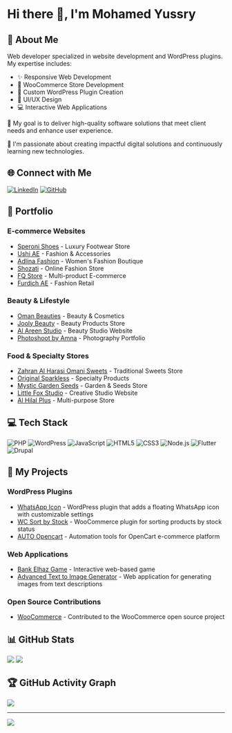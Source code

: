 # Hi there 👋, I'm Mohamed Yussry

## 💫 About Me
Web developer specialized in website development and WordPress plugins. My expertise includes:
- ✨ Responsive Web Development
- 🛒 WooCommerce Store Development
- 🔌 Custom WordPress Plugin Creation
- 🎨 UI/UX Design
- 💻 Interactive Web Applications

🎯 My goal is to deliver high-quality software solutions that meet client needs and enhance user experience.

🌱 I'm passionate about creating impactful digital solutions and continuously learning new technologies.

## 🌐 Connect with Me
[![LinkedIn](https://img.shields.io/badge/LinkedIn-%230077B5.svg?logo=linkedin&logoColor=white)](https://linkedin.com/in/mohamedyussry)
[![GitHub](https://img.shields.io/badge/GitHub-%23121011.svg?logo=github&logoColor=white)](https://github.com/mohamedyussry)

## 💼 Portfolio

### E-commerce Websites
* [Speroni Shoes](https://speronishoes.com) - Luxury Footwear Store
* [Ushi AE](https://ushi-ae.com) - Fashion & Accessories
* [Adlina Fashion](https://adlinafashion.com) - Women's Fashion Boutique
* [Shozati](https://shozati.net) - Online Fashion Store
* [FQ Store](https://fq-store.com) - Multi-product E-commerce
* [Furdich AE](https://furdichae.com) - Fashion Retail

### Beauty & Lifestyle
* [Oman Beauties](https://omanbeauties.com) - Beauty & Cosmetics
* [Jooly Beauty](https://jooolybeauty.com) - Beauty Products Store
* [Al Areen Studio](https://alareenstudio.com) - Beauty Studio Website
* [Photoshoot by Amna](https://photoshootbyamna.com) - Photography Portfolio

### Food & Specialty Stores
* [Zahran Al Harasi Omani Sweets](https://zahranalharasiomanisweets.com) - Traditional Sweets Store
* [Original Sparkless](https://originalsparkless.com) - Specialty Products
* [Mystic Garden Seeds](https://mysticgardenseeds.net) - Garden & Seeds Store
* [Little Fox Studio](https://littlefoxstudio.net) - Creative Studio Website
* [Al Hilal Plus](https://alhilalplus.net) - Multi-purpose Store

## 💻 Tech Stack
![PHP](https://img.shields.io/badge/php-%23777BB4.svg?style=for-the-badge&logo=php&logoColor=white)
![WordPress](https://img.shields.io/badge/WordPress-%23117AC9.svg?style=for-the-badge&logo=WordPress&logoColor=white)
![JavaScript](https://img.shields.io/badge/javascript-%23323330.svg?style=for-the-badge&logo=javascript&logoColor=%23F7DF1E)
![HTML5](https://img.shields.io/badge/html5-%23E34F26.svg?style=for-the-badge&logo=html5&logoColor=white)
![CSS3](https://img.shields.io/badge/css3-%231572B6.svg?style=for-the-badge&logo=css3&logoColor=white)
![Node.js](https://img.shields.io/badge/node.js-6DA55F?style=for-the-badge&logo=node.js&logoColor=white)
![Flutter](https://img.shields.io/badge/Flutter-%2302569B.svg?style=for-the-badge&logo=Flutter&logoColor=white)
![Drupal](https://img.shields.io/badge/Drupal-%230678BE.svg?style=for-the-badge&logo=drupal&logoColor=white)

## 🚀 My Projects

### WordPress Plugins
* [WhatsApp Icon](https://github.com/mohamedyussry/WhatsApp-Icon) - WordPress plugin that adds a floating WhatsApp icon with customizable settings
* [WC Sort by Stock](https://github.com/mohamedyussry/wc-sort-by-stock) - WooCommerce plugin for sorting products by stock status
* [AUTO Opencart](https://github.com/mohamedyussry/AUTO-opencart) - Automation tools for OpenCart e-commerce platform

### Web Applications
* [Bank Elhaz Game](https://github.com/mohamedyussry/bank-elhaz-game) - Interactive web-based game
* [Advanced Text to Image Generator](https://github.com/mohamedyussry/Advanced-Text-to-Image-Generator-free) - Web application for generating images from text descriptions

### Open Source Contributions
* [WooCommerce](https://github.com/mohamedyussry/woocommerce) - Contributed to the WooCommerce open source project

## 📊 GitHub Stats
![](https://github-readme-stats.vercel.app/api?username=mohamedyussry&theme=dark&hide_border=false&include_all_commits=true&count_private=true)
![](https://github-readme-streak-stats.herokuapp.com/?user=mohamedyussry&theme=dark&hide_border=false)

## 🏆 GitHub Activity Graph
![](https://github-readme-activity-graph.vercel.app/graph?username=mohamedyussry&theme=dark&hide_border=true)

---
[![](https://visitcount.itsvg.in/api?id=mohamedyussry&icon=0&color=0)](https://visitcount.itsvg.in)
